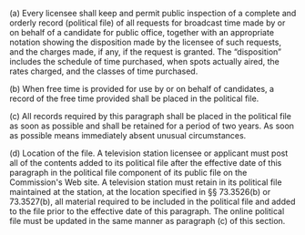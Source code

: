 (a) Every licensee shall keep and permit public inspection of a complete and orderly record (political file) of all requests for broadcast time made by or on behalf of a candidate for public office, together with an appropriate notation showing the disposition made by the licensee of such requests, and the charges made, if any, if the request is granted. The “disposition” includes the schedule of time purchased, when spots actually aired, the rates charged, and the classes of time purchased.

(b) When free time is provided for use by or on behalf of candidates, a record of the free time provided shall be placed in the political file.

(c) All records required by this paragraph shall be placed in the political file as soon as possible and shall be retained for a period of two years. As soon as possible means immediately absent unusual circumstances.

(d) Location of the file. A television station licensee or applicant must post all of the contents added to its political file after the effective date of this paragraph in the political file component of its public file on the Commission's Web site. A television station must retain in its political file maintained at the station, at the location specified in §§ 73.3526(b) or 73.3527(b), all material required to be included in the political file and added to the file prior to the effective date of this paragraph. The online political file must be updated in the same manner as paragraph (c) of this section.

